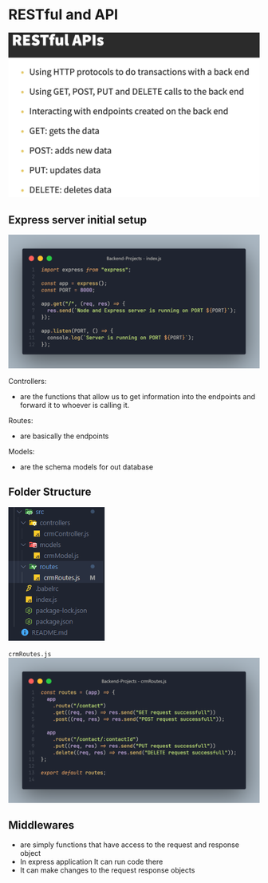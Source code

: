# RESTful and API

![RESTful APIs](image-1.png)

## Express server initial setup

![express setup](image-2.png)

Controllers:

- are the functions that allow us to get information into the endpoints and forward it to whoever is calling it.

Routes:

- are basically the endpoints

Models:

- are the schema models for out database

## Folder Structure

![Folder structure](image.png)

`crmRoutes.js`
![routes](image-3.png)

## Middlewares

- are simply functions that have access to the request and response object
- In express application It can run code there
- It can make changes to the request response objects
